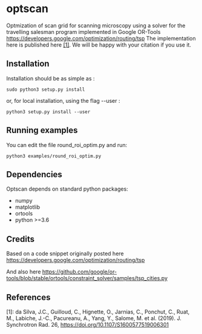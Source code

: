 # optscan
Optmization of scan grid for scanning microscopy using a solver for the travelling salesman program implemented in Google OR-Tools 
<https://developers.google.com/optimization/routing/tsp>
The implementation here is published here [[1]](https://doi.org/10.1107/S1600577519006301). We will be happy with your citation if you use it. 

Installation
------------

Installation should be as simple as :

   `sudo python3 setup.py install`

or, for local installation, using the flag --user :

   `python3 setup.py install --user`
   
Running examples
----------------

You can edit the file round_roi_optim.py and run:

  `python3 examples/round_roi_optim.py`

Dependencies
------------

Optscan depends on standard python packages:
 * numpy
 * matplotlib
 * ortools
 * python >=3.6

Credits
-------

Based on a code snippet originally posted here <https://developers.google.com/optimization/routing/tsp>

And also here <https://github.com/google/or-tools/blob/stable/ortools/constraint_solver/samples/tsp_cities.py>

References
----------

[1]: da Silva, J.C., Guilloud, C., Hignette, O., Jarnias, C., Ponchut, C., Ruat, M., Labiche, J.-C., Pacureanu, A., Yang, Y., Salome, M. et al. (2019). J. Synchrotron Rad. 26, <https://doi.org/10.1107/S1600577519006301>
